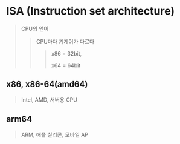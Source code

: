 # ISA (Instruction set architecture)

> CPU의 언어
>
> > CPU마다 기계어가 다르다
> >
> > > x86 = 32bit,
> > >
> > > x64 = 64bit

## x86, x86-64(amd64)

> Intel, AMD, 서버용 CPU

## arm64

> ARM, 애플 실리콘, 모바일 AP
